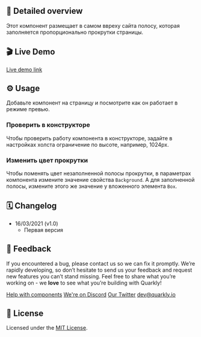 ## 📖 Detailed overview

Этот компонент размещает в самом ввреху сайта полосу, которая заполняется пропорционально прокрутки страницы.

## 🎬 Live Demo

[Live demo link](https://quarkly-ui-components.netlify.app/gallery/)

## ⚙️ Usage

Добавьте компонент на страницу и посмотрите как он работает в режиме превью.

### Проверить в конструкторе

Чтобы проверить работу компонента в конструкторе, задайте в настройках холста ограничение по высоте, например, 1024px.

### Изменить цвет прокрутки

Чтобы поменять цвет незаполненной полосы прокрутки, в параметрах компонента измените значение свойства `Background`. А для заполненной полосы, измените этого же значение у вложенного элемента `Box`.

## 🗓 Changelog

-   16/03/2021 (v1.0)
    -   Первая версия

## 📮 Feedback

If you encountered a bug, please contact us so we can fix it promptly. We’re rapidly developing, so don’t hesitate to send us your feedback and request new features you can’t stand missing. Feel free to share what you’re working on - we **love** to see what you’re building with Quarkly!

[Help with components](https://feedback.quarkly.io/communities/1-quarkly-forum/categories/7-components/topics)
[We're on Discord](https://discord.gg/f9KhSMGX)
[Our Twitter](https://twitter.com/quarklyapp)
[dev@quarkly.io](mailto:dev@quarkly.io)

## 📝 License

Licensed under the [MIT License](./LICENSE).
